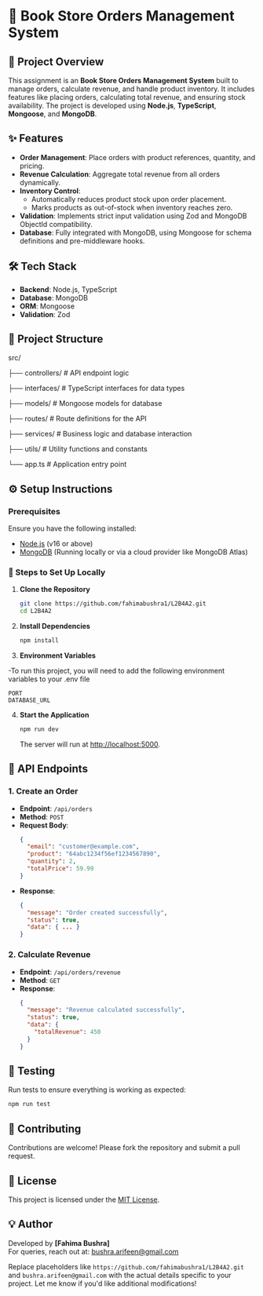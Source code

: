 # 🛒 Book Store Orders Management System

## 🚀 Project Overview

This assignment is an **Book Store Orders Management System** built to manage orders, calculate revenue, and handle product inventory. It includes features like placing orders, calculating total revenue, and ensuring stock availability. The project is developed using **Node.js**, **TypeScript**, **Mongoose**, and **MongoDB**.


## ✨ Features

- **Order Management**: Place orders with product references, quantity, and pricing.
- **Revenue Calculation**: Aggregate total revenue from all orders dynamically.
- **Inventory Control**:
  - Automatically reduces product stock upon order placement.
  - Marks products as out-of-stock when inventory reaches zero.
- **Validation**: Implements strict input validation using Zod and MongoDB ObjectId compatibility.
- **Database**: Fully integrated with MongoDB, using Mongoose for schema definitions and pre-middleware hooks.


## 🛠️ Tech Stack

- **Backend**: Node.js, TypeScript
- **Database**: MongoDB
- **ORM**: Mongoose
- **Validation**: Zod


## 📂 Project Structure


src/

├── controllers/    # API endpoint logic

├── interfaces/     # TypeScript interfaces for data types

├── models/         # Mongoose models for database

├── routes/         # Route definitions for the API

├── services/       # Business logic and database interaction

├── utils/          # Utility functions and constants

└── app.ts          # Application entry point


## ⚙️ Setup Instructions

### Prerequisites

Ensure you have the following installed:
- [Node.js](https://nodejs.org/) (v16 or above)
- [MongoDB](https://www.mongodb.com/) (Running locally or via a cloud provider like MongoDB Atlas)


### 🔧 Steps to Set Up Locally

1. **Clone the Repository**
   ```bash
   git clone https://github.com/fahimabushra1/L2B4A2.git
   cd L2B4A2
   ```

2. **Install Dependencies**
   ```bash
   npm install
   ```

3. **Environment Variables**

  -To run this project, you will need to add the following environment variables to your .env file
   ```env
   PORT
   DATABASE_URL
   ```

4. **Start the Application**
   ```bash
   npm run dev
   ```
   The server will run at [http://localhost:5000](http://localhost:5000).


## 🚨 API Endpoints

### 1. **Create an Order**
   - **Endpoint**: `/api/orders`
   - **Method**: `POST`
   - **Request Body**:
     ```json
     {
       "email": "customer@example.com",
       "product": "64abc1234f56ef1234567890",
       "quantity": 2,
       "totalPrice": 59.99
     }
     ```
   - **Response**:
     ```json
     {
       "message": "Order created successfully",
       "status": true,
       "data": { ... }
     }
     ```

### 2. **Calculate Revenue**
   - **Endpoint**: `/api/orders/revenue`
   - **Method**: `GET`
   - **Response**:
     ```json
     {
       "message": "Revenue calculated successfully",
       "status": true,
       "data": {
         "totalRevenue": 450
       }
     }
     ```


## 🧪 Testing

Run tests to ensure everything is working as expected:
```bash
npm run test
```


## 🤝 Contributing

Contributions are welcome! Please fork the repository and submit a pull request.


## 📄 License

This project is licensed under the [MIT License](LICENSE).


## 💡 Author

Developed by **[Fahima Bushra]**  
For queries, reach out at: [bushra.arifeen@gmail.com](mailto:bushra.arifeen@gmail.com)


Replace placeholders like `https://github.com/fahimabushra1/L2B4A2.git` and `bushra.arifeen@gmail.com` with the actual details specific to your project. Let me know if you'd like additional modifications!